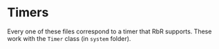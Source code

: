 # Timers
Every one of these files correspond to a timer that RbR supports. These work
with the `Timer` class (in `system` folder).
